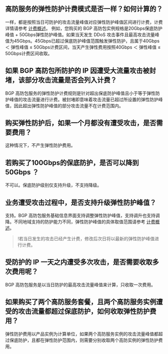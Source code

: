 ﻿## 高防服务的弹性防护计费模式是否一样？如何计算的？
一样，都是按照当日可防护的攻击流量峰值对应弹性防护峰值区间进行计费，计费详情请参考 [计费概述](https://cloud.tencent.com/document/product/1021/31478)。
例如，您购买的 BGP 高防包实例规格是20Gbps保底防护峰值 + 50Gbps弹性防护峰值。如果当天发生 DDoS 攻击事件且最高攻击流量峰值为45Gbps。45Gbps已超过保底防护峰值范围触发弹性防护，且属于40Gbps ＜ 弹性峰值 ≤ 50Gbps计费区间，当天产生弹性费用按照40Gbps ＜ 弹性峰值 ≤ 50Gbps计费区间收取。

## 如果 BGP 高防包所防护的 IP 因遭受大流量攻击被封堵，该部分攻击流量是否会列入计费？
BGP 高防包服务的弹性防护计费规则是针对超出保底防护峰值且小于等于弹性防护峰值的攻击流量进行计费。被封堵即意味着攻击流量已超过所设置的弹性防护峰值，因此超出弹性防护峰值的部分攻击流量不在计费范围内。

## 购买弹性防护后，如果一个月都没有遭受攻击，是否需要费用？
这种情况下，不产生弹性防护费用。

## 若购买了100Gbps的保底防护，是否可以降到50Gbps ？
不可以。保底防护级别仅支持升级，不支持降级。

## 业务遭受攻击过程中，是否支持升级弹性防护峰值？
支持。BGP 高防包服务基础信息界面支持调整弹性防护峰值，支持调升也支持调降。不同地域支持的防护能力不同，弹性防护峰值的具体取值范围请参考 [计费概述](https://cloud.tencent.com/document/product/1021/31478)。
>!若当日发生的攻击已经产生计费，修改后次日将以最新的弹性防护峰值进行计费。

## 受防护的 IP 一天之内遭受多次攻击，是否需要收取多次费用呢？
BGP 高防包服务是以当日防护的最高攻击流量峰值来计算，只收取一次费用。

## 如果购买了两个高防服务套餐，且两个高防服务实例遭受的攻击流量都超过保底防护，如何收取弹性防护费用？
弹性防护费用以产品实例为计算单位，如果两个高防服务实例的攻击流量峰值都超过保底防护，且都在弹性防护范围内，则需要分别收取两个高防实例的弹性防护费用。
